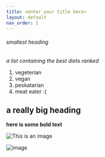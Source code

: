 ```yaml
---
title: <enter your title here>
layout: default
nav_order: 1
---
```

 ###### smallest heading 
 _a list containing the best diets ranked_
 1. vegeterian
 2. vegan
 3. peskatarian
 4. meat eater :(
 
 ## a really big heading
**here is some bold text**
 
 ![This is an image](https://myoctocat.com/assets/images/base-octocat.svg)


![image](https://user-images.githubusercontent.com/114451770/196308424-7c7ff1c1-f823-4d6f-8306-7bf7698dcbfe.png)
